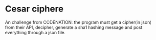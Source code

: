 # Cesar ciphere 

An challenge from CODENATION: the program must get a cipher(in json) from their API, decipher, generate a sha1 hashing message and post everything through a json file.